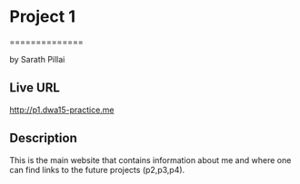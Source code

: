 # Project 1
==============

by Sarath Pillai


## Live URL

http://p1.dwa15-practice.me

## Description

This is the main website that contains information about me and where one can find links to the future projects (p2,p3,p4).


